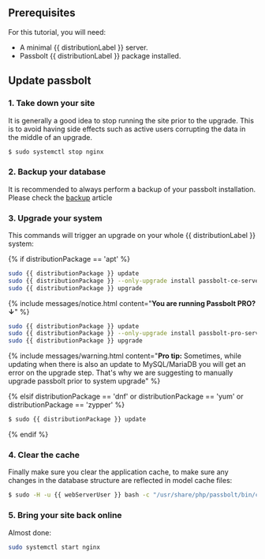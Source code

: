 ## Prerequisites

For this tutorial, you will need:
- A minimal {{ distributionLabel }} server.
- Passbolt {{ distributionLabel }} package installed.

## Update passbolt
### 1. Take down your site

It is generally a good idea to stop running the site prior to the upgrade. This is to avoid having side effects
such as active users corrupting the data in the middle of an upgrade.

```bash
$ sudo systemctl stop nginx
```

### 2. Backup your database

It is recommended to always perform a backup of your passbolt installation. Please check the [backup](/hosting/backup) article

### 3. Upgrade your system

This commands will trigger an upgrade on your whole {{ distributionLabel }} system:

{% if distributionPackage == 'apt' %}
```bash
sudo {{ distributionPackage }} update
sudo {{ distributionPackage }} --only-upgrade install passbolt-ce-server
sudo {{ distributionPackage }} upgrade
```

{% include messages/notice.html
content="**You are running Passbolt PRO? ↓**"
%}

```bash
sudo {{ distributionPackage }} update
sudo {{ distributionPackage }} --only-upgrade install passbolt-pro-server
sudo {{ distributionPackage }} upgrade
```

{% include messages/warning.html
content="**Pro tip:** Sometimes, while updating when there is also an update to MySQL/MariaDB you will get an error on the upgrade step. That's why we are suggesting to manually upgrade passbolt prior to system upgrade"
%}

{% elsif distributionPackage == 'dnf' or distributionPackage == 'yum' or distributionPackage == 'zypper' %}
```bash
$ sudo {{ distributionPackage }} update
```
{% endif %}
### 4. Clear the cache

Finally make sure you clear the application cache, to make sure any changes in the database structure are
reflected in model cache files:

```bash
$ sudo -H -u {{ webServerUser }} bash -c "/usr/share/php/passbolt/bin/cake cache clear_all"
```

### 5. Bring your site back online

Almost done:
```bash
sudo systemctl start nginx
```